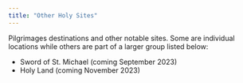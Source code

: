 ```yaml
---
title: "Other Holy Sites"
---
```


Pilgrimages destinations and other notable sites.  Some are individual locations while others are part of a larger group listed below:

* Sword of St. Michael (coming September 2023)
* Holy Land (coming November 2023)
